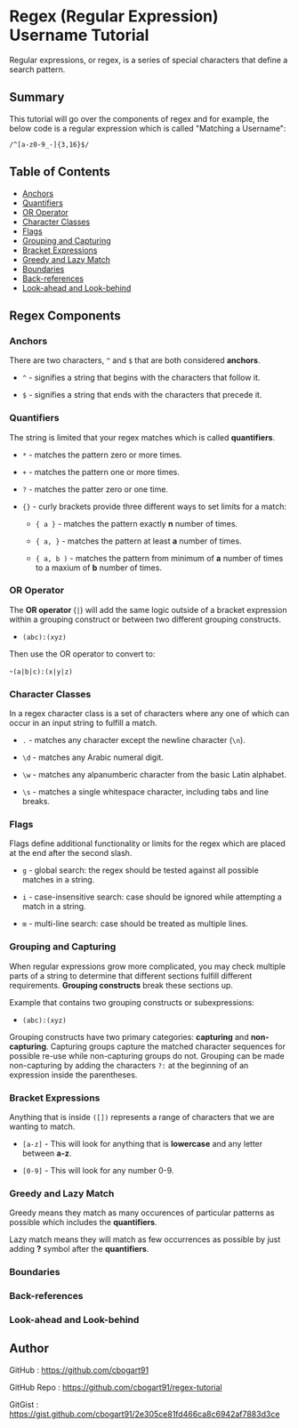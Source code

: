# Regex (Regular Expression) Username Tutorial

Regular expressions, or regex, is a series of special characters that define a search pattern. 

## Summary

This tutorial will go over the components of regex and for example, the below code is a regular expression which is called "Matching a Username":

``/^[a-z0-9_-]{3,16}$/``

## Table of Contents

- [Anchors](#anchors)
- [Quantifiers](#quantifiers)
- [OR Operator](#or-operator)
- [Character Classes](#character-classes)
- [Flags](#flags)
- [Grouping and Capturing](#grouping-and-capturing)
- [Bracket Expressions](#bracket-expressions)
- [Greedy and Lazy Match](#greedy-and-lazy-match)
- [Boundaries](#boundaries)
- [Back-references](#back-references)
- [Look-ahead and Look-behind](#look-ahead-and-look-behind)

## Regex Components

### Anchors

There are two characters, ``^`` and ``$`` that are both considered **anchors**.

- ``^`` - signifies a string that begins with the characters that follow it.

- ``$`` - signifies a string that ends with the characters that precede it.


### Quantifiers

The string is limited that your regex matches which is called **quantifiers**.

- ``*`` - matches the pattern zero or more times.

- ``+`` - matches the pattern one or more times.

- ``?`` - matches the patter zero or one time.

- ``{}`` - curly brackets provide three different ways to set limits for a match:

  - ``{ a }`` - matches the pattern exactly **n** number of times.
 
  - ``{ a, }`` - matches the pattern at least **a** number of times.
 
  - ``{ a, b )`` - matches the pattern from minimum of **a** number of times to a maxium of **b** number of times.

### OR Operator

The **OR operator** (``|``) will add the same logic outside of a bracket expression within a grouping construct or between two different grouping constructs.

- ``(abc):(xyz)``

Then use the OR operator to convert to:

-``(a|b|c):(x|y|z)``


### Character Classes

In a regex character class is a set of characters where any one of which can occur in an input string to fulfill a match.

 - ``.`` - matches any character except the newline character (``\n``).

 - ``\d`` - matches any Arabic numeral digit.

 - ``\w`` - matches any alpanumberic character from the basic Latin alphabet.

 - ``\s`` - matches a single whitespace character, including tabs and line breaks.

### Flags

Flags define additional functionality or limits for the regex which are placed at the end after the second slash.

- ``g`` - global search: the regex should be tested against all possible matches in a string.

- ``i`` - case-insensitive search: case should be ignored while attempting a match in a string.

- ``m`` - multi-line search: case should be treated as multiple lines.

### Grouping and Capturing

When regular expressions grow more complicated, you may check multiple parts of a string to determine that different sections fulfill different requirements. **Grouping constructs** break these sections up.

Example that contains two grouping constructs or subexpressions:

- ``(abc):(xyz)``

Grouping constructs have two primary categories: **capturing** and **non-capturing**. Capturing groups capture the matched character sequences for possible re-use while non-capturing groups do not. Grouping can be made non-capturing by adding the characters ``?:`` at the beginning of an expression inside the parentheses.

### Bracket Expressions

Anything that is inside ``([])`` represents a range of characters that we are wanting to match.

- ``[a-z]`` - This will look for anything that is **lowercase** and any letter between **a-z**.

- ``[0-9]`` - This will look for any number 0-9.


### Greedy and Lazy Match

Greedy means they match as many occurences of particular patterns as possible which includes the **quantifiers**.

Lazy match means they will match as few occurrences as possible by just adding **?** symbol after the **quantifiers**.


### Boundaries

### Back-references

### Look-ahead and Look-behind

## Author

GitHub : https://github.com/cbogart91

GitHub Repo : https://github.com/cbogart91/regex-tutorial

GitGist : https://gist.github.com/cbogart91/2e305ce81fd466ca8c6942af7883d3ce
